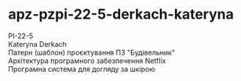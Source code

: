 # apz-pzpi-22-5-derkach-kateryna
PI-22-5  
Kateryna Derkach  
Патерн (шаблон) проєктування ПЗ "Будівельник"  
Архітектура програмного забезпечення Netflix  
Програмна система для догляду за шкірою 
